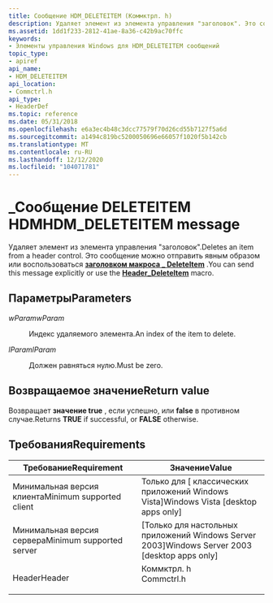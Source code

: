 ```yaml
---
title: Сообщение HDM_DELETEITEM (Коммктрл. h)
description: Удаляет элемент из элемента управления "заголовок". Это сообщение можно отправить явным образом или воспользоваться заголовком \_ макроса DeleteItem.
ms.assetid: 1dd1f233-2812-41ae-8a36-c42b9ac70ffc
keywords:
- Элементы управления Windows для HDM_DELETEITEM сообщений
topic_type:
- apiref
api_name:
- HDM_DELETEITEM
api_location:
- Commctrl.h
api_type:
- HeaderDef
ms.topic: reference
ms.date: 05/31/2018
ms.openlocfilehash: e6a3ec4b48c3dcc77579f70d26cd55b7127f5a6d
ms.sourcegitcommit: a1494c819bc5200050696e66057f1020f5b142cb
ms.translationtype: MT
ms.contentlocale: ru-RU
ms.lasthandoff: 12/12/2020
ms.locfileid: "104071781"
---
```

# <a name="hdm_deleteitem-message"></a><span data-ttu-id="54d2f-105">\_Сообщение DELETEITEM HDM</span><span class="sxs-lookup"><span data-stu-id="54d2f-105">HDM\_DELETEITEM message</span></span>

<span data-ttu-id="54d2f-106">Удаляет элемент из элемента управления "заголовок".</span><span class="sxs-lookup"><span data-stu-id="54d2f-106">Deletes an item from a header control.</span></span> <span data-ttu-id="54d2f-107">Это сообщение можно отправить явным образом или воспользоваться [**заголовком макроса \_ DeleteItem**](/windows/desktop/api/Commctrl/nf-commctrl-header_deleteitem) .</span><span class="sxs-lookup"><span data-stu-id="54d2f-107">You can send this message explicitly or use the [**Header\_DeleteItem**](/windows/desktop/api/Commctrl/nf-commctrl-header_deleteitem) macro.</span></span>

## <a name="parameters"></a><span data-ttu-id="54d2f-108">Параметры</span><span class="sxs-lookup"><span data-stu-id="54d2f-108">Parameters</span></span>

<dl> <dt>

<span data-ttu-id="54d2f-109">*wParam*</span><span class="sxs-lookup"><span data-stu-id="54d2f-109">*wParam*</span></span> 
</dt> <dd>

<span data-ttu-id="54d2f-110">Индекс удаляемого элемента.</span><span class="sxs-lookup"><span data-stu-id="54d2f-110">An index of the item to delete.</span></span>

</dd> <dt>

<span data-ttu-id="54d2f-111">*lParam*</span><span class="sxs-lookup"><span data-stu-id="54d2f-111">*lParam*</span></span> 
</dt> <dd><span data-ttu-id="54d2f-112">Должен равняться нулю.</span><span class="sxs-lookup"><span data-stu-id="54d2f-112">Must be zero.</span></span></dd> </dl>

## <a name="return-value"></a><span data-ttu-id="54d2f-113">Возвращаемое значение</span><span class="sxs-lookup"><span data-stu-id="54d2f-113">Return value</span></span>

<span data-ttu-id="54d2f-114">Возвращает **значение true** , если успешно, или **false** в противном случае.</span><span class="sxs-lookup"><span data-stu-id="54d2f-114">Returns **TRUE** if successful, or **FALSE** otherwise.</span></span>

## <a name="requirements"></a><span data-ttu-id="54d2f-115">Требования</span><span class="sxs-lookup"><span data-stu-id="54d2f-115">Requirements</span></span>



| <span data-ttu-id="54d2f-116">Требование</span><span class="sxs-lookup"><span data-stu-id="54d2f-116">Requirement</span></span> | <span data-ttu-id="54d2f-117">Значение</span><span class="sxs-lookup"><span data-stu-id="54d2f-117">Value</span></span> |
|-------------------------------------|---------------------------------------------------------------------------------------|
| <span data-ttu-id="54d2f-118">Минимальная версия клиента</span><span class="sxs-lookup"><span data-stu-id="54d2f-118">Minimum supported client</span></span><br/> | <span data-ttu-id="54d2f-119">Только для \[ классических приложений Windows Vista\]</span><span class="sxs-lookup"><span data-stu-id="54d2f-119">Windows Vista \[desktop apps only\]</span></span><br/>                                        |
| <span data-ttu-id="54d2f-120">Минимальная версия сервера</span><span class="sxs-lookup"><span data-stu-id="54d2f-120">Minimum supported server</span></span><br/> | <span data-ttu-id="54d2f-121">\[Только для настольных приложений Windows Server 2003\]</span><span class="sxs-lookup"><span data-stu-id="54d2f-121">Windows Server 2003 \[desktop apps only\]</span></span><br/>                                  |
| <span data-ttu-id="54d2f-122">Header</span><span class="sxs-lookup"><span data-stu-id="54d2f-122">Header</span></span><br/>                   | <dl> <span data-ttu-id="54d2f-123"><dt>Коммктрл. h</dt></span><span class="sxs-lookup"><span data-stu-id="54d2f-123"><dt>Commctrl.h</dt></span></span> </dl> |



 

 





